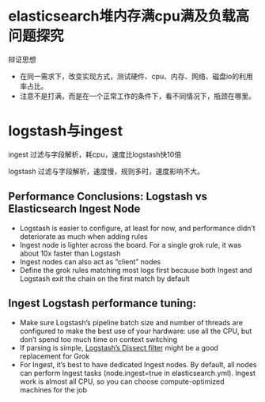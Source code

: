 # elasticsearch堆内存满cpu满及负载高问题探究

[滴滴es多集群管理]: https://mp.weixin.qq.com/s/K44-L0rclaIM40hma55pPQ

[logstash与ingest]: https://sematext.com/blog/elasticsearch-ingest-node-vs-logstash-performance/
[小故事]: https://mp.weixin.qq.com/s/Rs2ACXlrLHs5nVKwMwWOYA
[es性能优化]: https://elasticsearch.cn/article/6202

辩证思想

- 在同一需求下，改变实现方式，测试硬件、cpu、内存、网络、磁盘io的利用率占比。
- 注意不是打满，而是在一个正常工作的条件下，看不同情况下，瓶颈在哪里。

# logstash与ingest

ingest 过滤与字段解析，耗cpu，速度比logstash快10倍

logstash 过滤与字段解析，速度慢，规则多时，速度影响不大。

## **Performance Conclusions:** **Logstash vs Elasticsearch Ingest Node**

- Logstash is easier to configure, at least for now, and performance didn’t deteriorate as much when adding rules
- Ingest node is lighter across the board. For a single grok rule, it was about 10x faster than Logstash
- Ingest nodes can also act as “client” nodes
- Define the grok rules matching most logs first because both Ingest and Logstash exit the chain on the first match by default

## **Ingest Logstash performance tuning:**

- Make sure Logstash’s pipeline batch size and number of threads are configured to make the best use of your hardware: use all the CPU, but don’t spend too much time on context switching
- If parsing is simple, [Logstash’s Dissect filter](https://www.elastic.co/guide/en/logstash/current/plugins-filters-dissect.html) might be a good replacement for Grok
- For Ingest, it’s best to have dedicated Ingest nodes. By default, all nodes can perform Ingest tasks (node.ingest=true in elasticsearch.yml). Ingest work is almost all CPU, so you can choose compute-optimized machines for the job






